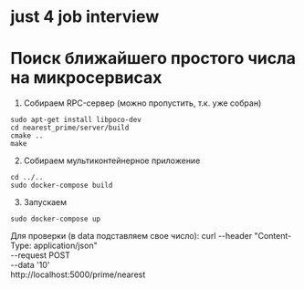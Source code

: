 # just 4 job interview
# Поиск ближайшего простого числа на микросервисах

1. Собираем RPC-сервер (можно пропустить, т.к. уже собран)
```
sudo apt-get install libpoco-dev
cd nearest_prime/server/build
cmake ..
make
```

2. Собираем мультиконтейнерное приложение
```
cd ../..
sudo docker-compose build
```

3. Запускаем
```
sudo docker-compose up
```

Для проверки (в data подставляем свое число):
curl --header "Content-Type: application/json" \
  --request POST \
  --data '10' \
  http://localhost:5000/prime/nearest
